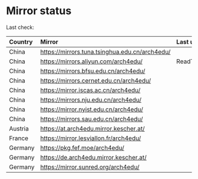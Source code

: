 <script src="./time.js"></script>
# Mirror status
Last check: <script type="text/javascript">localize(1738081619.986764);</script>

|Country|Mirror|Last update|
|:------|:-----|:----------|
|China|https://mirrors.tuna.tsinghua.edu.cn/arch4edu/|<script type="text/javascript">localize(1738046348);</script>|
|China|https://mirrors.aliyun.com/arch4edu/|ReadTimeout|
|China|https://mirrors.bfsu.edu.cn/arch4edu/|<script type="text/javascript">localize(1738046348);</script>|
|China|https://mirrors.cernet.edu.cn/arch4edu/|<script type="text/javascript">localize(1738046348);</script>|
|China|https://mirror.iscas.ac.cn/arch4edu/|<script type="text/javascript">localize(1738003124);</script>|
|China|https://mirrors.nju.edu.cn/arch4edu/|<script type="text/javascript">localize(1737960168);</script>|
|China|https://mirror.nyist.edu.cn/arch4edu/|<script type="text/javascript">localize(1738046348);</script>|
|China|https://mirrors.sau.edu.cn/arch4edu/|<script type="text/javascript">localize(1731653531);</script>|
|Austria|https://at.arch4edu.mirror.kescher.at/|<script type="text/javascript">localize(1738046348);</script>|
|France|https://mirror.lesviallon.fr/arch4edu/|<script type="text/javascript">localize(1738046348);</script>|
|Germany|https://pkg.fef.moe/arch4edu/|<script type="text/javascript">localize(1738046348);</script>|
|Germany|https://de.arch4edu.mirror.kescher.at/|<script type="text/javascript">localize(1738046348);</script>|
|Germany|https://mirror.sunred.org/arch4edu/|<script type="text/javascript">localize(1738046348);</script>|

<script src="./tablefilter/tablefilter.js"></script>
<script src="./table.js"></script>